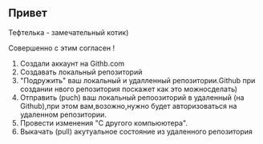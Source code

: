 ## Привет

Тефтелька - замечательный котик)

Совершенно с этим согласен !

1. Создали аккаунт на Githb.com
2. Создавать локальный репозиторий 
3. "Подружить" ваш локальный и удалленный репозитории.Github при создании нвого репозитория поскажет как это можносделать)
4. Отправить (puch) ваш локальный репоозиторий в удаленный (на Github),при этом вам,возожно,нужно будет авторизоваться на удаленном репозитории.
5. Провести изменения "С другого компьюютера".
6. Выкачать (pull) акутуальное состояние из удаленного репозитория

